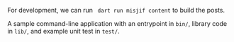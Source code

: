 For development, we can run ` dart run misjif content` to build the posts.

A sample command-line application with an entrypoint in `bin/`, library code
in `lib/`, and example unit test in `test/`.
